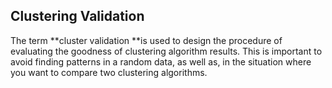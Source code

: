 ## Clustering Validation

The term **cluster validation **is used to design the procedure of evaluating the goodness of clustering algorithm results. This is important to avoid finding patterns in a random data, as well as, in the situation where you want to compare two clustering algorithms.

